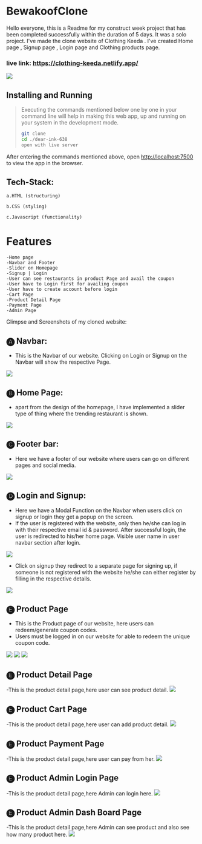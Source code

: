 # BewakoofClone
Hello everyone, this is a Readme for my construct week project that has been completed successfully within the duration of 5 days. It was a solo project. I've made the clone website of Clothing Keeda . I've created Home page , Signup page , Login page and Clothing products page.

### live link: https://clothing-keeda.netlify.app/

<img src="https://www.linkpicture.com/q/9999-2.png">

## Installing and Running
> Executing the commands mentioned below one by one in your command line will help in making this web app, up and running on your system in the development mode.
> 
> ```bash
> git clone 
> cd ./dear-ink-638
> open with live server

After entering the commands mentioned above, open [http://localhost:7500](http://localhost:7500) to view the app in the browser.

## Tech-Stack:

    a.HTML (structuring)

    b.CSS (styling)

    c.Javascript (functionality)
    
# Features

    -Home page
    -Navbar and Footer
    -Slider on Homepage
    -Signup | Login
    -User can see restaurants in product Page and avail the coupon 
    -User have to Login first for availing coupon
    -User have to create account before login
    -Cart Page
    -Product Detail Page
    -Payment Page
    -Admin Page

Glimpse and Screenshots of my cloned website:

## 🅐 Navbar:

- This is the Navbar of our website. Clicking on Login or Signup on the Navbar will show the respective Page.

<img src="https://www.linkpicture.com/q/nav.png">

## 🅑 Home Page:

- apart from the design of the homepage, I have implemented a slider type of thing where the trending restaurant is shown.

<img src="https://www.linkpicture.com/q/Screenshot-328_2.png">

## 🅒 Footer bar:

- Here we have a footer of our website where users can go on different pages and social media.

<img src="https://www.linkpicture.com/q/Screenshot-331_4.png">

## 🅓 Login and Signup:

- Here we have a Modal Function on the Navbar when users click on signup or login they get a popup on the screen.
- If the user is registered with the website, only then he/she can log in with their respective email id & password. After successful login, the user is redirected to his/her home page. Visible user name in user navbar section after login.

<img src="https://www.linkpicture.com/q/Screenshot-335_3.png">

- Click on signup they redirect to a separate page for signing up, if someone is not registered with the website he/she can either register by filling in the respective details.

<img src="https://www.linkpicture.com/q/Screenshot-334_4.png">


## 🅔 Product Page

- This is the Product page of our website, here users can redeem/generate coupon codes.
- Users must be logged in on our website for able to redeem the unique coupon code.

<img src="https://www.linkpicture.com/q/Screenshot-327_4.png">

<img src="https://www.linkpicture.com/q/Screenshot-337_3.png">

<img src="https://www.linkpicture.com/q/Screenshot-340_1.png">

## 🅔 Product Detail Page
-This is the product detail page,here user can see product detail.
<img src="https://www.linkpicture.com/q/Screenshot-326_1.png">

## 🅔 Product Cart Page

-This is the product detail page,here user can add product detail.
<img src="https://www.linkpicture.com/q/Screenshot-338_2.png">

## 🅔 Product Payment Page

-This is the product detail page,here user can pay from her.
<img src="https://www.linkpicture.com/q/Screenshot-333_2.png">

## 🅔 Product Admin Login Page

-This is the product detail page,here Admin can login here.
<img src="https://www.linkpicture.com/q/Screenshot-336_3.png">


## 🅔 Product Admin Dash Board Page

-This is the product detail page,here Admin can see product and also  see how many product  here.
<img src="https://www.linkpicture.com/q/Screenshot-325_4.png">
